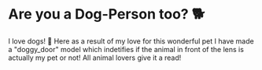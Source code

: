 # Are you a Dog-Person too? 🐕
I love dogs! 🐶
Here as a result of my love for this wonderful pet I have made a "doggy_door" model which indetifies if the animal in front of the lens is actually my pet or not!
All animal lovers give it a read!
